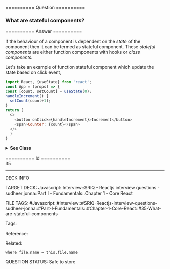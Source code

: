 ========== Question ==========  

### What are stateful components?  

========== Answer ==========  

If the behaviour of a component is dependent on the _state_ of the component then it can be termed as stateful component. These _stateful components_ are either function components with hooks or _class components_.

Let's take an example of function stateful component which update the state based on click event,

```javascript
import React, {useState} from 'react';
const App = (props) => {
const [count, setCount] = useState(0);
handleIncrement() {
  setCount(count+1);
}
return (
  <>
    <button onClick={handleIncrement}>Increment</button>
    <span>Counter: {count}</span>
  </>
  )
}
```

<details><summary><b>See Class</b></summary>

<p>

The equivalent class stateful component with a state that gets initialized in the `constructor`.

```jsx
class App extends Component {
    constructor(props) {
        super(props);
        this.state = { count: 0 };
    }
    handleIncrement() {
        setState({ count: this.state.count + 1 });
    }
    render() {
        <>
            <button onClick={() => this.handleIncrement}>Increment</button>
            <span>Count: {count}</span>
        </>;
    }
}
```

</p>

</details>

========== Id ==========  
35

---

DECK INFO

TARGET DECK: Javascript::Interview::SRIQ - Reactjs interview questions - sudheer jonna::Part I - Fundamentals::Chapter 1 - Core React

FILE TAGS: #Javascript::#Interview::#SRIQ-Reactjs-interview-questions-sudheer-jonna::#Part-I-Fundamentals::#Chapter-1-Core-React::#35-What-are-stateful-components

Tags:

Reference:

Related:

```dataview
where file.name = this.file.name
```
QUESTION STATUS: Safe to store
